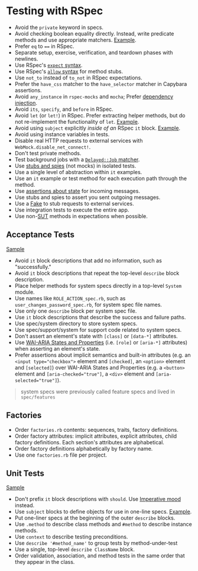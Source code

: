 # Testing with RSpec

- Avoid the `private` keyword in specs.
- Avoid checking boolean equality directly. Instead, write predicate methods and
  use appropriate matchers. [Example](predicate_tests_spec.rb).
- Prefer `eq` to `==` in RSpec.
- Separate setup, exercise, verification, and teardown phases with newlines.
- Use RSpec's [`expect` syntax].
- Use RSpec's [`allow` syntax] for method stubs.
- Use `not_to` instead of `to_not` in RSpec expectations.
- Prefer the `have_css` matcher to the `have_selector` matcher in Capybara
  assertions.
- Avoid `any_instance` in `rspec-mocks` and `mocha`; Prefer [dependency
  injection].
- Avoid `its`, `specify`, and `before` in RSpec.
- Avoid `let` (or `let!`) in RSpec. Prefer extracting helper methods, but do not
  re-implement the functionality of `let`.
  [Example](/testing-rspec/avoid_let_spec.rb).
- Avoid using `subject` explicitly _inside of an_ RSpec `it` block.
  [Example](/testing-rspec/unit_test_spec.rb).
- Avoid using instance variables in tests.
- Disable real HTTP requests to external services with
  `WebMock.disable_net_connect!`.
- Don't test private methods.
- Test background jobs with a [`Delayed::Job` matcher].
- Use [stubs and spies] \(not mocks\) in isolated tests.
- Use a single level of abstraction within `it` examples.
- Use an `it` example or test method for each execution path through the method.
- Use [assertions about state] for incoming messages.
- Use stubs and spies to assert you sent outgoing messages.
- Use a [Fake] to stub requests to external services.
- Use integration tests to execute the entire app.
- Use non-[SUT] methods in expectations when possible.

[`expect` syntax]: http://myronmars.to/n/dev-blog/2012/06/rspecs-new-expectation-syntax
[`allow` syntax]: https://github.com/rspec/rspec-mocks#method-stubs
[dependency injection]: http://en.wikipedia.org/wiki/Dependency_injection
[`delayed::job` matcher]: https://gist.github.com/3186463
[stubs and spies]: http://robots.thoughtbot.com/post/159805295/spy-vs-spy
[assertions about state]: https://speakerdeck.com/skmetz/magic-tricks-of-testing-railsconf?slide=51
[fake]: http://robots.thoughtbot.com/post/219216005/fake-it
[sut]: http://xunitpatterns.com/SUT.html

## Acceptance Tests

[Sample](acceptance_test_spec.rb)

- Avoid `it` block descriptions that add no information, such as "successfully."
- Avoid `it` block descriptions that repeat the top-level `describe` block
  description.
- Place helper methods for system specs directly in a top-level `System` module.
- Use names like `ROLE_ACTION_spec.rb`, such as `user_changes_password_spec.rb`,
  for system spec file names.
- Use only one `describe` block per system spec file.
- Use `it` block descriptions that describe the success and failure paths.
- Use spec/system directory to store system specs.
- Use spec/support/system for support code related to system specs.
- Don't assert an element's state with `[class]` or `[data-*]` attributes.
- Use [WAI-ARIA States and Properties][] (i.e. `[role]` or `[aria-*]`
  attributes) when asserting an element's state.
- Prefer assertions about implicit semantics and built-in attributes (e.g. an
  `<input type="checkbox">` element and `[checked]`, an `<option>` element and
  `[selected]`) over WAI-ARIA States and Properties (e.g. a `<button>` element and
  `[aria-checked="true"]`, a `<div>` element and `[aria-selected="true"]`).

> system specs were previously called feature specs and lived in `spec/features`

[WAI-ARIA States and Properties]: https://www.w3.org/TR/wai-aria/#states_and_properties

## Factories

- Order `factories.rb` contents: sequences, traits, factory definitions.
- Order factory attributes: implicit attributes, explicit attributes, child
  factory definitions. Each section's attributes are alphabetical.
- Order factory definitions alphabetically by factory name.
- Use one `factories.rb` file per project.

## Unit Tests

[Sample](unit_test_spec.rb)

- Don't prefix `it` block descriptions with `should`. Use [Imperative mood]
  instead.
- Use `subject` blocks to define objects for use in one-line specs.
  [Example](unit_test_spec.rb#6).
- Put one-liner specs at the beginning of the outer `describe` blocks.
- Use `.method` to describe class methods and `#method` to describe instance
  methods.
- Use `context` to describe testing preconditions.
- Use `describe '#method_name'` to group tests by method-under-test
- Use a single, top-level `describe ClassName` block.
- Order validation, association, and method tests in the same order that they
  appear in the class.

[imperative mood]: http://en.wikipedia.org/wiki/Imperative_mood
